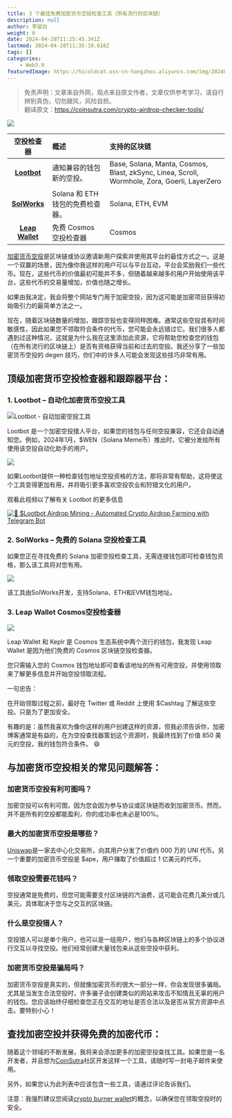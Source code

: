```yaml
---
title: 3 个最佳免费加密货币空投检查工具（所有流行的区块链）
description: null
author: 李留白
weight: 0
date: 2024-04-28T11:25:45.341Z
lastmod: 2024-04-28T11:35:10.616Z
tags: []
categories:
    - Web3.0
featuredImage: https://hicoldcat.oss-cn-hangzhou.aliyuncs.com/img/20240428192634.png
---
```


>免责声明：文章来自外网，观点来自原文作者，文章仅供参考学习，请自行辨别真伪，切勿跟风，风险自担。<br/>
>翻译原文：https://coinsutra.com/crypto-airdrop-checker-tools/

![](https://hicoldcat.oss-cn-hangzhou.aliyuncs.com/img/20240428192634.png)

|     空投检查器       | 概述       | 支持的区块链             |
| :----------------------------------------------------------: | :------------------------------- | :----------------------------------------------------------- |
|    [**Lootbot**](https://coinsutra.com/visit/lootbot/)    | 通知兼容的钱包新的空投。         | Base, Solana, Manta, Cosmos, Blast, zkSync, Linea, Scroll, Wormhole, Zora, Goerli, LayerZero |
| [**SolWorks**](https://coinsutra.com/visit/solworks-airdrop/) | Solana 和 ETH 钱包的免费检查器。 | Solana, ETH, EVM                                          |
|    [**Leap Wallet**](https://cosmos.leapwallet.io/airdrops)     | 免费 Cosmos 空投检查器           | Cosmos                                                         |

[加密货币空投](https://coinsutra.com/what-is-airdrop/)是区块链或协议邀请新用户探索并使用其平台的最佳方式之一。这是一个双赢的场景，因为像你我这样的用户可以与平台互动，平台会奖励我们一些代币。现在，这些代币的价值最初可能并不多，但随着越来越多的用户开始使用该平台，这些代币的交易量增加，价值也随之增长。

如果由我决定，我会将整个网站专门用于加密空投，因为这可能是加密项目获得初始吸引力的最简单方法之一。

现在，随着区块链数量的增加，跟踪空投也变得同样困难。通常这些空投具有时间敏感性，因此如果您不领取符合条件的代币，您可能会永远错过它。我们很多人都遇到过这种情况，这就是为什么我在这里添加此资源，它将帮助您检查您的钱包（在所有流行的区块链上）是否有资格获得当前和过去的空投。我还分享了一些加密货币空投的 degen 技巧，你们中的许多人可能会发现这些技巧非常有用。

## 顶级加密货币空投检查器和跟踪器平台：

### 1. Lootbot – 自动化加密货币空投工具

![Lootbot - 自动加密空投工具](https://hicoldcat.oss-cn-hangzhou.aliyuncs.com/img/20240428192959.png)

Lootbot 是一个加密空投猎人平台，如果您的钱包与任何空投兼容，它还会自动通知您。例如，2024年1月，$WEN（Solana Meme币）推出时，它被分发给所有使用该空投自动化助手的用户。

![](https://hicoldcat.oss-cn-hangzhou.aliyuncs.com/img/20240428193022.png)

如果Lootbot提供一种检查钱包地址空投资格的方法，那将非常有帮助，这将使这个工具变得更加有用，并将吸引更多喜欢空投农业和狩猎文化的用户。

观看此视频以了解有关 Lootbot 的更多信息

[![🤖 $Lootbot Airdrop Mining - Automated Crypto Airdrop Farming with Telegram Bot](https://hicoldcat.oss-cn-hangzhou.aliyuncs.com/img/20240428193206.png)](https://youtu.be/pA5kXN24WCE)

### 2. SolWorks – 免费的 Solana 空投检查工具

如果您正在寻找免费的 Solana 加密空投检查工具，无需连接钱包即可检查钱包资格，那么该工具将对您有用。

![](https://hicoldcat.oss-cn-hangzhou.aliyuncs.com/img/20240428193232.png)

该工具由SolWorks开发，支持Solana、ETH和EVM钱包地址。


### 3. Leap Wallet Cosmos空投检查器

![](https://hicoldcat.oss-cn-hangzhou.aliyuncs.com/img/20240428193255.png)

Leap Wallet 和 Keplr 是 Cosmos 生态系统中两个流行的钱包，我发现 Leap Wallet 是因为他们免费的 Cosmos 区块链空投检查器。

您只需输入您的 Cosmos 钱包地址即可查看该地址的所有可用空投，并使用领取来了解更多信息并开始空投领取流程。

一句忠告：

在开始领取过程之前，最好在 Twitter 或 Reddit 上使用 $Cashtag 了解这些空投。只是为了更加安全。

有趣的是：虽然我喜欢为像你这样的用户创建这样的资源，但我必须告诉你，加密博客通常是有益的，在为空投查找器策划这个资源时，我最终找到了价值 850 美元的空投，我的钱包符合条件。 😄

## 与加密货币空投相关的常见问题解答：

### 加密货币空投有利可图吗？

加密空投可以有利可图，因为您会因为参与协议或区块链而收到加密货币。然而，并不是所有的空投都能盈利，你的成功率也未必是100%。

### 最大的加密货币空投是哪些？

[Uniswap](https://coinsutra.com/how-to-use-uniswap/)是一家去中心化交易所，向其用户分发了价值约 000 万的 UNI 代币。另一个重要的加密货币空投是 $ape，用户赚取了价值超过 1 亿美元的代币。

### 领取空投需要花钱吗？

空投通常是免费的，但您可能需要支付区块链的汽油费，这可能会花费几美分或几美元，具体取决于您与之交互的区块链。

### 什么是空投猎人？

空投猎人可以是单个用户，也可以是一组用户，他们与各种区块链上的多个协议进行交互以寻找空投。他们经常创建大量钱包来从这些空投中获利。

### 加密货币空投是骗局吗？

加密货币空投是真实的，但就像加密货币的很大一部分一样，你会发现很多骗局。尤其是当发生合法空投时，许多骗子会创建类似的网站来攻击不知情且无辜的用户的钱包。您应该始终仔细检查您正在交互的地址是否合法以及是否从官方资源中点击。要特别小心！

## 查找加密空投并获得免费的加密代币：

随着这个领域的不断发展，我将来会添加更多的加密空投查找工具。如果您是一名开发者，并且想为[CoinSutra](https://coinsutra.com/)社区开发这样一个工具，请随时写一封电子邮件来使用。

另外，如果您认为此列表中应该包含一些工具，请通过评论告诉我们。

注意：我强烈建议您阅读[crypto burner wallet](https://coinsutra.com/crypto-burner-wallet/)的概念，以确保您在领取空投时的安全。